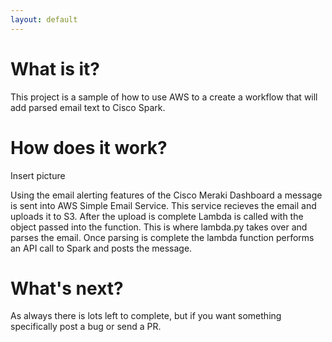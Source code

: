 ```yaml
---
layout: default
---
```


# What is it?

This project is a sample of how to use AWS to a create a workflow that will add parsed email text to Cisco Spark.

# How does it work?

Insert picture

Using the email alerting features of the Cisco Meraki Dashboard a message is sent into AWS Simple Email Service. This service recieves the email and uploads it to S3. After the upload is complete Lambda is called with the object passed into the function. This is where lambda.py takes over and parses the email. Once parsing is complete the lambda function performs an API call to Spark and posts the message.

# What's next?

As always there is lots left to complete, but if you want something specifically post a bug or send a PR.
